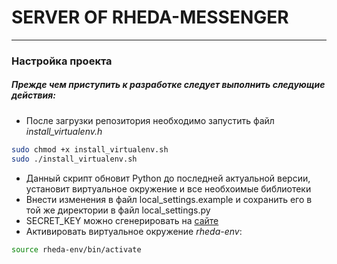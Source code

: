 #   **SERVER OF RHEDA-MESSENGER**
***

### Настройка проекта
##### Прежде чем приступить к разработке следует выполнить следующие действия:
* После загрузки репозитория необходимо запустить файл _install_virtualenv.h_
```bash
sudo chmod +x install_virtualenv.sh
sudo ./install_virtualenv.sh
```
* Данный скрипт обновит Python до последней актуальной версии, установит
виртуальное окружение и все необхоимые библиотеки
* Внести изменения в файл local_settings.example и сохранить его в той же
директории в файл local_settings.py
* SECRET_KEY можно сгенерировать на [сайте](https://djecrety.ir/)
* Активировать виртуальное окружение _rheda-env_:
```bash
source rheda-env/bin/activate
```

